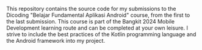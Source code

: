 This repository contains the source code for my submissions to the Dicoding "Belajar Fundamental Aplikasi Android" course, from the first to the last submission. This course is part of the Bangkit 2024 Mobile Development learning route and can be completed at your own leisure. I strive to include the best practices of the Kotlin programming language and the Android framework into my project.
